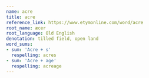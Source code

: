 ```yaml
---
name: acre
title: acre
reference_link: https://www.etymonline.com/word/acre
root_name: æcer
root_language: Old English
denotation: tilled field, open land
word_sums:
- sum: 'Acre + s'
  respelling: acres
- sum: 'Acre + age'
  respelling: acreage
---
```

